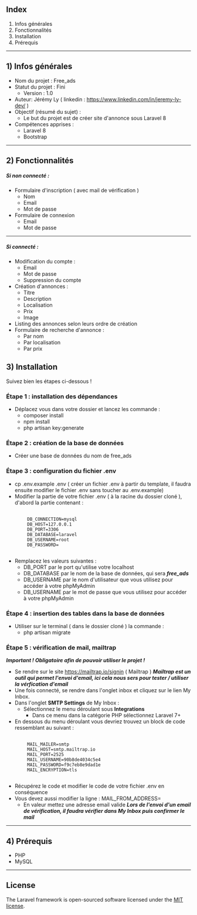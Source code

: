 ## Index
1. Infos générales
2. Fonctionnalités
3. Installation
4. Prérequis
___
## 1) Infos générales
- Nom du projet : Free_ads
- Statut du projet : Fini
    - Version : 1.0
- Auteur: Jérémy Ly  ( linkedin : https://www.linkedin.com/in/jeremy-ly-dev/ )
- Objectif (résumé du sujet) :
    - Le but du projet est de créer site d'annonce sous Laravel 8
- Compétences apprises :
    - Laravel 8
    - Bootstrap
___
## 2) Fonctionnalités
##### Si non connecté :
- Formulaire d'inscription ( avec mail de vérification )
    - Nom
    - Email
    - Mot de passe
- Formulaire de connexion
    - Email
    - Mot de passe
___
##### Si connecté : 
- Modification du compte :
    - Email
    - Mot de passe
    - Suppression du compte
- Création d'annonces :
    - Titre
    - Description
    - Localisation
    - Prix
    - Image
- Listing des annonces selon leurs ordre de création
- Formulaire de recherche d'annonce :
    - Par nom
    - Par localisation
    - Par prix

## 3) Installation
Suivez bien les étapes ci-dessous !
###  Étape 1 : installation des dépendances
- Déplacez vous dans votre dossier et lancez les commande :
    - composer install
    - npm install
    - php artisan key:generate
###  Étape 2 : création de la base de données
- Créer une base de données du nom de free_ads
###  Étape 3 : configuration du fichier .env
- cp .env.example .env  ( créer un fichier .env à partir du template, il faudra ensuite modifier le fichier .env sans toucher au .env.example)
- Modifier la partie de votre fichier .env ( à la racine du dossier cloné ), d'abord la partie contenant :
<pre>
    <code>
        DB_CONNECTION=mysql
        DB_HOST=127.0.0.1
        DB_PORT=3306
        DB_DATABASE=laravel
        DB_USERNAME=root
        DB_PASSWORD=
    </code>
</pre>
- Remplacez les valeurs suivantes : 
    - DB_PORT  par le port qu'utilise votre localhost
    - DB_DATABASE  par le nom de la base de données, qui sera ***free_ads***
    - DB_USERNAME  par le nom d'utilisateur que vous utilisez pour accéder à votre phpMyAdmin
    - DB_USERNAME  par le mot de passe que vous utilisez pour accéder à votre phpMyAdmin
###  Étape 4 : insertion des tables dans la base de données
- Utiliser sur le terminal ( dans le dossier cloné ) la commande :
    - php artisan migrate
###  Étape 5 : vérification de mail, mailtrap
***Important ! Obligatoire afin de pouvoir utiliser le projet !***
- Se rendre sur le site https://mailtrap.io/signin ( Mailtrap )
***Mailtrap est un outil qui permet l'envoi d'email, ici cela nous sers pour tester / utiliser la vérfication d'email***
- Une fois connecté, se rendre dans l'onglet inbox et cliquez sur le lien My Inbox.
- Dans l'onglet **SMTP Settings** de My Inbox :
    - Sélectionnez le menu déroulant sous **Integrations** 
        - Dans ce menu dans la catégorie PHP sélectionnez Laravel 7+
- En dessous du menu déroulant vous devriez trouvez un block de code ressemblant au suivant :
<pre>
    <code>
        MAIL_MAILER=smtp
        MAIL_HOST=smtp.mailtrap.io
        MAIL_PORT=2525
        MAIL_USERNAME=90b8de4034c5e4
        MAIL_PASSWORD=f9c7eb8e9dad1e
        MAIL_ENCRYPTION=tls
    </code>
</pre>
- Récupérez le code et modifier le code de votre fichier .env en conséquence
- Vous devez aussi modifier la ligne : MAIL_FROM_ADDRESS=
    - En valeur mettez une adresse email valide
***Lors de l'envoi d'un email de vérification, il faudra vérifier dans My Inbox puis confirmer le mail***
___
## 4) Prérequis
- PHP 
- MySQL
___
## License

The Laravel framework is open-sourced software licensed under the [MIT license](https://opensource.org/licenses/MIT).
